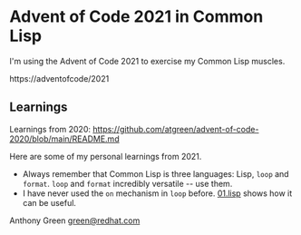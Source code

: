 # Advent of Code 2021 in Common Lisp

I'm using the Advent of Code 2021 to exercise my Common Lisp muscles.

https://adventofcode/2021

Learnings
---------

Learnings from 2020: https://github.com/atgreen/advent-of-code-2020/blob/main/README.md

Here are some of my personal learnings from 2021.

* Always remember that Common Lisp is three languages: Lisp, `loop`
  and `format`.  `loop` and `format` incredibly versatile -- use them.
* I have never used the `on` mechanism in `loop` before.
  [01.lisp](https://github.com/atgreen/advent-of-code-2021/blob/main/01.lisp)
  shows how it can be useful.

Anthony Green <green@redhat.com>
